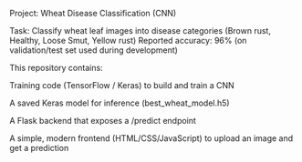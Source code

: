 Project: Wheat Disease Classification (CNN)

Task: Classify wheat leaf images into disease categories (Brown rust, Healthy, Loose Smut, Yellow rust)
Reported accuracy: 96% (on validation/test set used during development)

This repository contains:

Training code (TensorFlow / Keras) to build and train a CNN

A saved Keras model for inference (best_wheat_model.h5)

A Flask backend that exposes a /predict endpoint

A simple, modern frontend (HTML/CSS/JavaScript) to upload an image and get a prediction
